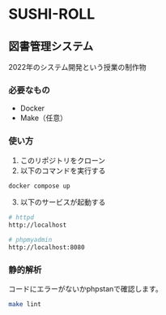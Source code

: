# SUSHI-ROLL

## 図書管理システム

2022年のシステム開発という授業の制作物

### 必要なもの

- Docker
- Make（任意）

### 使い方

1. このリポジトリをクローン
2. 以下のコマンドを実行する
```sh
docker compose up
```
3. 以下のサービスが起動する
```sh
# httpd
http://localhost

# phpmyadmin
http://localhost:8080
```

### 静的解析

コードにエラーがないかphpstanで確認します。

```sh
make lint
```
